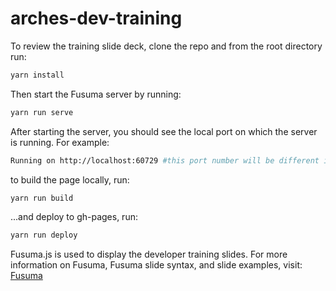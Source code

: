 # arches-dev-training

To review the training slide deck, clone the repo and from the root directory run:

```bash
yarn install
```

Then start the Fusuma server by running:

```bash
yarn run serve
```

After starting the server, you should see the local port on which the server is running. For example:

```bash
Running on http://localhost:60729 #this port number will be different in your console.
```

to build the page locally, run:
```bash
yarn run build
```

...and deploy to gh-pages, run:
```bash
yarn run deploy
```

Fusuma.js is used to display the developer training slides. For more information on Fusuma, Fusuma slide syntax, and slide examples, visit: [Fusuma](https://github.com/hiroppy/fusuma)
